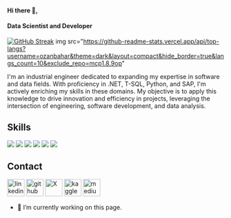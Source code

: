 #### Hi there 👋,
#### Data Scientist and Developer

[![GitHub Streak](https://streak-stats.demolab.com/?user=ozanbahar&theme=dark)](https://git.io/streak-stats) 
img src="https://github-readme-stats.vercel.app/api/top-langs?username=ozanbahar&theme=dark&layout=compact&hide_border=true&langs_count=10&exclude_repo=mcp1.8.9op"
<!--<img src="https://github-readme-stats.vercel.app/api/top-langs?username=ozanbahar&theme=dark&layout=compact&hide_border=true&langs_count=10&exclude_repo=mcp1.8.9op">-->

I'm an industrial engineer dedicated to expanding my expertise in software and data fields. With proficiency in .NET, T-SQL, Python, and SAP, I'm actively enriching my skills in these domains.
My objective is to apply this knowledge to drive innovation and efficiency in projects, leveraging the intersection of engineering, software development, and data analysis.



## Skills

![](https://img.shields.io/badge/SQL-red?style=for-the-badge&logo=microsoftsqlserver)
![](https://img.shields.io/badge/SAP-white?style=for-the-badge&logo=sap)
![](https://img.shields.io/badge/C%23-8669AE?style=for-the-badge&logo=csharp&logoColor=white)
![](https://img.shields.io/badge/Python-FFD43B?style=for-the-badge&logo=python&logoColor=blue)
![](https://img.shields.io/badge/Linux-black?style=for-the-badge&logo=linux)
![](https://img.shields.io/badge/Docker-white?style=for-the-badge&logo=docker)

## Contact 
[<img src='https://upload.wikimedia.org/wikipedia/commons/thumb/8/81/LinkedIn_icon.svg/2048px-LinkedIn_icon.svg.png' alt='linkedin' height='40'>](https://www.linkedin.com/in/ozan-bahar//) 
[<img src='https://www.svgrepo.com/show/312259/github.svg' alt='github' height='40'>](https://github.com/https://github.com/ozanbahar) 
[<img src='https://uxwing.com/wp-content/themes/uxwing/download/brands-and-social-media/x-social-media-white-round-icon.png' alt='X' height='40'>](https://twitter.com/https://twitter.com/ozanbahar_) 
[<img src='https://cdn4.iconfinder.com/data/icons/logos-and-brands/512/189_Kaggle_logo_logos-512.png' alt='kaggle' height='40'>](https://www.kaggle.com/ozanbahar)
[<img src='https://uxwing.com/wp-content/themes/uxwing/download/brands-and-social-media/medium-white-icon.png' alt='medium' height='40'>](https://medium.com/@ozan_bahar)  


- 🔭 I’m currently working on this page. 
<!--
<p align="center">
**ozanbahar/ozanbahar** is a ✨ _special_ ✨ repository because its `README.md` (this file) appears on your GitHub profile.
### Hi there 👋
T-SQL / .Net Core / Python  / VBA 
![Data Scientist and Development](https://media.licdn.com/dms/image/D4D12AQGxBxdip0Whyw/article-cover_image-shrink_600_2000/0/1691256426243?e=1713398400&v=beta&t=20kWXHLpwzzvzkU8xXuWPYCMERIzbkdDkAYHXo6ZbNA)
Here are some ideas to get you started:
[![Anurag's GitHub stats](https://github-readme-stats.vercel.app/api?username=ozanbahar)](https://github.com/anuraghazra/github-readme-stats)

![Anurag's GitHub stats](https://github-readme-stats.vercel.app/api?username=ozanbahar&hide=contribs,prs)


- 🔭 I’m currently working on ...
- 🌱 I’m currently learning ...
- 👯 I’m looking to collaborate on ...
- 🤔 I’m looking for help with ...
- 💬 Ask me about ...
- 📫 How to reach me: ...
- 😄 Pronouns: ...
- ⚡ Fun fact: ...

[![GitHub Streak](https://streak-stats.demolab.com/?user=ozanbahar&theme=dark)](https://git.io/streak-stats) 
Skills: 

  <a href="https://skillicons.dev">
    <img src="https://skillicons.dev/icons?i=cs,dotnet,mysql,py,docker,linux" />
  </a>
</p>


<picture>
  <source
    srcset="https://github-readme-stats.vercel.app/api?username=ozanbahar&show_icons=true&theme=dark"
    media="(prefers-color-scheme: dark)"
  />
  <source
    srcset="https://github-readme-stats.vercel.app/api?username=ozanbahar&show_icons=true"
    media="(prefers-color-scheme: light), (prefers-color-scheme: no-preference)"
  />
  <img src="https://github-readme-stats.vercel.app/api?username=ozanbahar&show_icons=true" />
</picture>
-->

